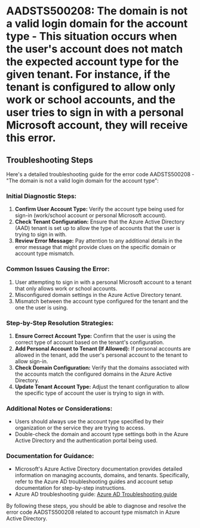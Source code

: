 
# AADSTS500208: The domain is not a valid login domain for the account type - This situation occurs when the user's account does not match the expected account type for the given tenant. For instance, if the tenant is configured to allow only work or school accounts, and the user tries to sign in with a personal Microsoft account, they will receive this error.


## Troubleshooting Steps
Here's a detailed troubleshooting guide for the error code AADSTS500208 - "The domain is not a valid login domain for the account type":

### Initial Diagnostic Steps:
1. **Confirm User Account Type:** Verify the account type being used for sign-in (work/school account or personal Microsoft account).
2. **Check Tenant Configuration:** Ensure that the Azure Active Directory (AAD) tenant is set up to allow the type of accounts that the user is trying to sign in with.
3. **Review Error Message:** Pay attention to any additional details in the error message that might provide clues on the specific domain or account type mismatch.

### Common Issues Causing the Error:
1. User attempting to sign in with a personal Microsoft account to a tenant that only allows work or school accounts.
2. Misconfigured domain settings in the Azure Active Directory tenant.
3. Mismatch between the account type configured for the tenant and the one the user is using.

### Step-by-Step Resolution Strategies:
1. **Ensure Correct Account Type:** Confirm that the user is using the correct type of account based on the tenant's configuration.
2. **Add Personal Account to Tenant (If Allowed):** If personal accounts are allowed in the tenant, add the user's personal account to the tenant to allow sign-in.
3. **Check Domain Configuration:** Verify that the domains associated with the accounts match the configured domains in the Azure Active Directory.
4. **Update Tenant Account Type:** Adjust the tenant configuration to allow the specific type of account the user is trying to sign in with.

### Additional Notes or Considerations:
- Users should always use the account type specified by their organization or the service they are trying to access.
- Double-check the domain and account type settings both in the Azure Active Directory and the authentication portal being used.

### Documentation for Guidance:
- Microsoft's Azure Active Directory documentation provides detailed information on managing accounts, domains, and tenants. Specifically, refer to the Azure AD troubleshooting guides and account setup documentation for step-by-step instructions.
- Azure AD troubleshooting guide: [Azure AD Troubleshooting guide](https://docs.microsoft.com/en-us/azure/active-directory/fundamentals/active-directory-troubleshoot-guide)

By following these steps, you should be able to diagnose and resolve the error code AADSTS500208 related to account type mismatch in Azure Active Directory.